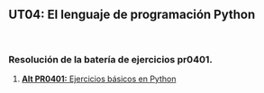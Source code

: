 ## UT04: El lenguaje de programación Python

<br>

### Resolución de la batería de ejercicios pr0401.


1. [**Alt PR0401:** Ejercicios básicos en Python](./pr0401/pr0401.md)
